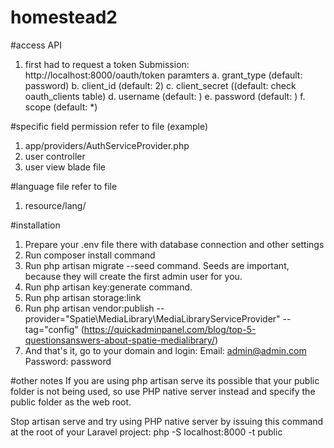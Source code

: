 # homestead2

#access API
1. first had to request a token
Submission: http://localhost:8000/oauth/token
paramters
a. grant_type  (default: password)
b. client_id (default: 2)
c. client_secret ((default: check oauth_clients table)
d. username (default: <your login username>)
e. password (default: <your login password>)
f. scope (default: *)
    
#specific field permission
refer to file (example)
1. app/providers/AuthServiceProvider.php
2. user controller
3. user view blade file

#language file
refer to file
1. resource/lang/

#installation
1. Prepare your .env file there with database connection and other settings
2. Run composer install command
3. Run php artisan migrate --seed command. Seeds are important, because they will create the first admin user for you.
4. Run php artisan key:generate command.
5. Run php artisan storage:link
6. Run php artisan vendor:publish --provider="Spatie\MediaLibrary\MediaLibraryServiceProvider" --tag="config" (https://quickadminpanel.com/blog/top-5-questionsanswers-about-spatie-medialibrary/)
7. And that's it, go to your domain and login:
Email: admin@admin.com
Password: password

#other notes
If you are using php artisan serve its possible that your public folder is not being used, so use PHP native server instead and specify the public folder as the web root.

Stop artisan serve and try using PHP native server by issuing this command at the root of your Laravel project: php -S localhost:8000 -t public


